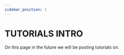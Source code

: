 ```yaml
---
sidebar_position: 1
---
```


# TUTORIALS INTRO

On this page in the future we will be posting tutorials on.